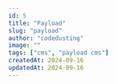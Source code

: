 ```yaml
---
id: 5
title: "Payload"
slug: "payload"
author: "codedusting"
image: ""
tags: ["cms", "payload cms"]
createdAt: 2024-09-16
updatedAt: 2024-09-16
---
```

